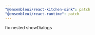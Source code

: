 ```yaml
---
"@ensembleui/react-kitchen-sink": patch
"@ensembleui/react-runtime": patch
---
```


fix nested showDialogs
